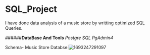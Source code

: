 # SQL_Project
I have done data analysis of a music store by writting optimized SQL Queries.

######**DataBase And Tools**
*Postgre SQL*
*PgAdmin4*

Schema- Music Store Databse
![1693247291097](https://github.com/Niti1605/SQL_Project/assets/106881020/52820d0a-c4cc-49db-a7b6-ffc5cca6d6b9)
